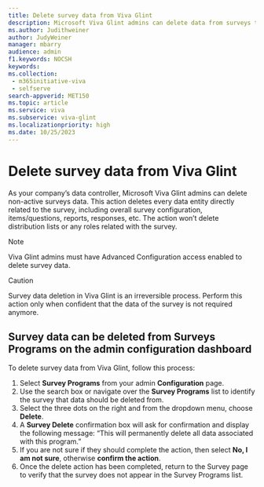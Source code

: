 ```yaml
---
title: Delete survey data from Viva Glint
description: Microsoft Viva Glint admins can delete data from surveys that are no longer active.  
ms.author: Judithweiner
author: JudyWeiner
manager: mbarry
audience: admin
f1.keywords: NOCSH
keywords: 
ms.collection: 
 - m365initiative-viva
 - selfserve
search-appverid: MET150
ms.topic: article
ms.service: viva
ms.subservice: viva-glint 
ms.localizationpriority: high 
ms.date: 10/25/2023
---
```


# Delete survey data from Viva Glint

As your company’s data controller, Microsoft Viva Glint admins can delete non-active surveys data. This action deletes every data entity directly related to the survey, including overall survey configuration, items/questions, reports, responses, etc.
The action won’t delete distribution lists or any roles related with the survey. 

> [!NOTE]
> Viva Glint admins must have Advanced Configuration access enabled to delete survey data.

> [!CAUTION]
> Survey data deletion in Viva Glint is an irreversible process. Perform this action only when confident that the data of the survey is not required anymore. 

## Survey data can be deleted from Surveys Programs on the admin configuration dashboard 
To delete survey data from Viva Glint, follow this process:
1.	Select **Survey Programs** from your admin **Configuration** page. 
1.	Use the search box or navigate over the **Survey Programs** list to identify the survey that data should be deleted from. 
1.	Select the three dots on the right and from the dropdown menu, choose **Delete**.
1.	A **Survey Delete** confirmation box will ask for confirmation and display the following message: “This will permanently delete all data associated with this program.”
1.	If you are not sure if they should complete the action, then select **No, I am not sure**, otherwise **confirm the action**. 
1.	Once the delete action has been completed, return to the Survey page to verify that the survey does not appear in the Survey Programs list.
